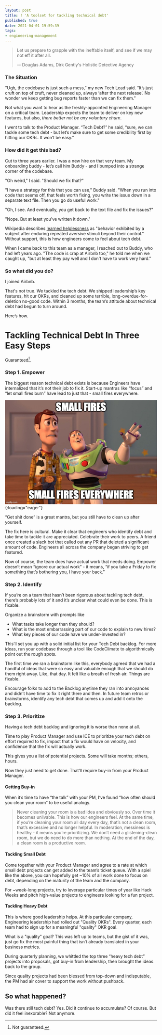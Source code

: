 ```yaml
---
layout: post
title: ! 'A toolset for tackling technical debt'
published: true
date: 2021-04-01 19:59:39
tags:
- engineering-management
---
```


> Let us prepare to grapple with the ineffable itself, and see if we may not eff it after all.
>
> -- Douglas Adams, Dirk Gently's Holistic Detective Agency


### The Situation

"Ugh, the codebase is just such a mess,” my new Tech Lead said. “It’s just cruft on top of cruft, never cleaned up, always ‘after the next release’.  No wonder we keep getting bug reports faster than we can fix them.”

Not what you want to hear as the freshly-appointed Engineering Manager on a critical team. Leadership expects the team to deliver on key new features, but also, *there better not be any voluntary churn*.

I went to talk to the Product Manager. “Tech Debt?” he said, “sure, we can tackle some tech debt - but let’s make sure to get some credibility first by hitting our OKRs. It won’t be easy.”


### How did it get this bad?

Cut to three years earlier. I was a new hire on that very team. My onboarding buddy - let’s call him Buddy - and I bumped into a strange corner of the codebase.

"Oh weird," I said. "Should we fix that?"

"I have a strategy for this that you can use," Buddy said. "When you run into code that seems off, that feels worth fixing, you write the issue down in a separate text file. Then you go do useful work."

"Oh, I see. And eventually, you get back to the text file and fix the issues?"

"Nope. But at least you've written it down."

Wikipedia describes [learned helplessness](https://en.wikipedia.org/wiki/Learned_helplessness) as "behavior exhibited by a subject after enduring repeated aversive stimuli beyond their control."  Without support, this is how engineers come to feel about tech debt.

When I came back to this team as a manager, I reached out to Buddy, who had left years ago. "The code is crap at Airbnb too," he told me when we caught up, "but at least they pay well and I don't have to work very hard."


### So what did you do?

I joined Airbnb.

That's not true. We tackled the tech debt. We shipped leadership’s key features, hit our OKRs, and cleaned up some terrible, long-overdue-for-deletion no-good code. Within 3 months, the team’s attitude about technical debt had begun to turn around.

Here’s how.


# Tackling Technical Debt In Three Easy Steps

Guaranteed[^1].


### Step 1. Empower

The biggest reason technical debt exists is because Engineers have internalized that it’s not their job to fix it. Start-up mantras like “focus” and “let small fires burn” have lead to just that - small fires everywhere.

![](/images/small_fires.png){:loading="eager"}


 “Get shit done” is a great mantra, but you still have to clean up after yourself.

The fix here is cultural. Make it clear that engineers who identify debt and take time to tackle it are appreciated. Celebrate their work to peers. A friend once created a slack bot that called out any PR that deleted a significant amount of code. Engineers all across the company began striving to get featured.

Now of course, the team does have actual work that needs doing. Empower doesn’t mean “ignore our actual work” - it means, “if you take a Friday to fix something that’s bothering you, I have your back.”


### Step 2. Identify

If you’re on a team that hasn’t been rigorous about tackling tech debt, there’s probably lots of it and it’s unclear what could even be done. This is fixable.

Organize a brainstorm with prompts like

- What tasks take longer than they should?
- What is the most embarrassing part of our code to explain to new hires?
- What key pieces of our code have we under-invested in?

This’ll set you up with a solid initial list for your Tech Debt backlog. For more ideas, run your codebase through a tool like CodeClimate to algorithmically point out the rough spots.

The first time we ran a brainstorm like this, everybody agreed that we had a handful of ideas that were so easy and valuable enough that we should do them right away. Like, that day. It felt like a breath of fresh air. Things are fixable.

Encourage folks to add to the Backlog anytime they ran into annoyances and didn’t have time to fix it right there and then. In future team retros or brainstorms, identify any tech debt that comes up and add it onto the backlog.


### Step 3. Prioritize

Having a tech debt backlog and ignoring it is worse than none at all.

Time to play Product Manager and use ICE to prioritize your tech debt on effort required to fix,  impact that a fix would have on velocity, and confidence that the fix will actually work.

This gives you a list of potential projects. Some will take months; others, hours.

Now they just need to get done. That’ll require buy-in from your Product Manager.

#### Getting Buy-in
When it’s time to have “the talk” with your PM, I‘ve found “how often should you clean your room” to be useful analogy.

> Never cleaning your room is a bad idea and obviously so.  Over time it becomes unlivable. This is how our engineers feel. At the same time, if you’re cleaning your room all day every day, that’s not a clean room, that’s excessive and no longer helpful.  In moderation, messiness is healthy - it means you’re prioritizing. We don’t need a glistening-clean room, but we do need to do more than nothing. At the end of the day, a clean room is a productive room.

#### Tackling Small Debt
Come together with your Product Manager and agree to a rate at which small debt projects can get added to the team’s ticket queue. With a spiel like the above, you can hopefully get ~10% of all work done to focus on debt, depending on the maturity of the team and the company.

For ~week-long projects, try to leverage particular times of year like Hack Weeks and pitch high-value projects to engineers looking for a fun project.

#### Tackling Heavy Debt
This is where good leadership helps. At this particular company, Engineering leadership had rolled out "Quality OKRs". Every quarter, each team had to sign up for a meaningful "quality" OKR goal.

What is a "quality" goal? This was left up to teams, but the gist of it was, just go fix the most painful thing that isn’t already translated in your business metrics.

During quarterly planning, we whittled the top three “heavy tech debt” projects into proposals, got buy-in from leadership, then brought the ideas back to the group.

Since quality projects had been blessed from top-down and indisputable, the PM had air cover to support the work without pushback.

## So what happened?

Was there still tech debt? Yes. Did it continue to accumulate? Of course. But did it feel inexorable? Not anymore.

[^1]: Not guaranteed.
